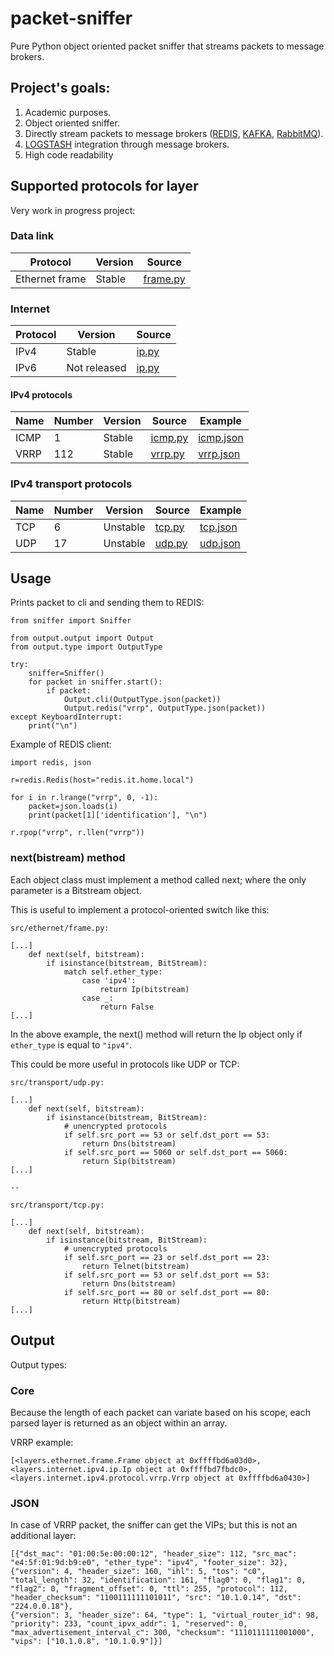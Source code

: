 # packet-sniffer

Pure Python object oriented packet sniffer that streams packets to message brokers.

## Project's goals:
1) Academic purposes.
2) Object oriented sniffer.
3) Directly stream packets to message brokers ([REDIS](https://github.com/redis/redis), [KAFKA](https://github.com/apache/kafka), [RabbitMQ](https://github.com/rabbitmq/rabbitmq-server)).
4) [LOGSTASH](https://github.com/elastic/logstash) integration through message brokers.
5) High code readability

## Supported protocols for layer
Very work in progress project:

### Data link 
Protocol | Version | Source
--- | --- | ---
Ethernet frame | Stable | [frame.py](src/layers/ethernet.frame.py)

### Internet
Protocol | Version | Source
--- | --- | ---
IPv4 | Stable | [ip.py](src/layers/internet/ipv4/ip.py)
IPv6 | Not released | [ip.py](src/layers/internet/ipv6/ip.py)

#### IPv4 protocols
Name | Number | Version | Source | Example
--- | --- | --- | --- | ---
ICMP | 1 |  Stable | [icmp.py](src/layers/internet/ipv4/protocol/icmp.py) | [icmp.json](examples/icmp.json.md)
VRRP | 112 | Stable | [vrrp.py](src/layers/internet/ipv4/protocol/vrrp.py) | [vrrp.json](examples/vrrp.json.md)

### IPv4 transport protocols
Name | Number | Version | Source | Example
--- | --- | --- | --- | ---
TCP | 6 | Unstable | [tcp.py](src/layers/transport/tcp.py) | [tcp.json](examples/tcp.json.md)
UDP | 17 | Unstable | [udp.py](src/layers/transport/udp.py) | [udp.json](examples/udp.json.md)

## Usage
Prints packet to cli and sending them to REDIS:
```
from sniffer import Sniffer

from output.output import Output
from output.type import OutputType

try:
    sniffer=Sniffer()
    for packet in sniffer.start():
        if packet:
            Output.cli(OutputType.json(packet))
            Output.redis("vrrp", OutputType.json(packet))
except KeyboardInterrupt:
    print("\n")
```

Example of REDIS client:
```
import redis, json

r=redis.Redis(host="redis.it.home.local")

for i in r.lrange("vrrp", 0, -1):
    packet=json.loads(i)
    print(packet[1]['identification'], "\n")

r.rpop("vrrp", r.llen("vrrp"))
```

### next(bistream) method
Each object class must implement a method called next; where the only parameter is a Bitstream object.

This is useful to implement a protocol-oriented switch like this:

```
src/ethernet/frame.py:

[...]
    def next(self, bitstream):
        if isinstance(bitstream, BitStream):
            match self.ether_type:
                case 'ipv4':
                    return Ip(bitstream)
                case _:
                    return False
[...]
```

In the above example, the next() method will return the Ip object only if ```ether_type``` is equal to ```"ipv4"```.

This could be more useful in protocols like UDP or TCP:

```
src/transport/udp.py:

[...]
    def next(self, bitstream):
        if isinstance(bitstream, BitStream):
            # unencrypted protocols
            if self.src_port == 53 or self.dst_port == 53:
                return Dns(bitstream)
            if self.src_port == 5060 or self.dst_port == 5060:
                return Sip(bitstream)
[...]

--

src/transport/tcp.py:

[...]
    def next(self, bitstream):
        if isinstance(bitstream, BitStream):
            # unencrypted protocols
            if self.src_port == 23 or self.dst_port == 23:
                return Telnet(bitstream)
            if self.src_port == 53 or self.dst_port == 53:
                return Dns(bitstream)
            if self.src_port == 80 or self.dst_port == 80:
                return Http(bitstream)
[...]

```

## Output
Output types:

### Core
Because the length of each packet can variate based on his scope, each parsed layer is returned as an object within an array.

VRRP example:
```
[<layers.ethernet.frame.Frame object at 0xffffbd6a03d0>, <layers.internet.ipv4.ip.Ip object at 0xffffbd7fbdc0>, <layers.internet.ipv4.protocol.vrrp.Vrrp object at 0xffffbd6a0430>]
```

### JSON
In case of VRRP packet, the sniffer can get the VIPs; but this is not an additional layer:
```
[{"dst_mac": "01:00:5e:00:00:12", "header_size": 112, "src_mac": "e4:5f:01:9d:b9:e0", "ether_type": "ipv4", "footer_size": 32},
{"version": 4, "header_size": 160, "ihl": 5, "tos": "c0", "total_length": 32, "identification": 161, "flag0": 0, "flag1": 0, "flag2": 0, "fragment_offset": 0, "ttl": 255, "protocol": 112, "header_checksum": "1100111111101011", "src": "10.1.0.14", "dst": "224.0.0.18"},
{"version": 3, "header_size": 64, "type": 1, "virtual_router_id": 98, "priority": 233, "count_ipvx_addr": 1, "reserved": 0, "max_advertisement_interval_c": 300, "checksum": "1110111111001000", "vips": ["10.1.0.8", "10.1.0.9"]}]
```
